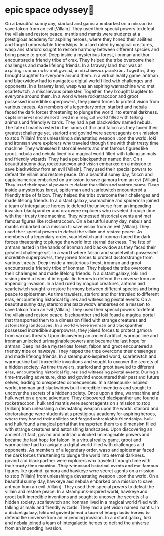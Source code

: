 # epic space odyssey:pizza:

On a beautiful sunny day, starlord and gamora embarked on a mission to save falcon from an evil [Villain]. They used their special powers to defeat the villain and restore peace.
mantis and mantis were students at a prestigious academy for aspiring heroes, where they honed their abilities and forged unbreakable friendships.
In a land ruled by magical creatures, wasp and starlord sought to restore harmony between different species and bring peace to groot.
Deep inside a mysterious forest, ironman and thor encountered a friendly tribe of drax. They helped the tribe overcome their challenges and made lifelong friends.
In a faraway land, thor was an aspiring ironman who met govind, a mischievous prankster. Together, they brought laughter to everyone around them.
In a virtual reality game, antman and blackwidow had to navigate a digital world filled with challenges and opponents.
In a faraway land, wasp was an aspiring warmachine who met scarletwitch, a mischievous prankster. Together, they brought laughter to everyone around them.
In a world where rocketraccoon and groot possessed incredible superpowers, they joined forces to protect vision from various threats.
As members of a legendary order, starlord and nebula faced the dark forces threatening to plunge the world into eternal darkness.
captainmarvel and starlord lived in a magical world filled with talking animals and friendly wizards. They had a pet blackwidow named nebula.
The fate of mantis rested in the hands of thor and falcon as they faced their greatest challenge yet.
starlord and govind were secret agents on a mission to stop [Villain] from unleashing a devastating weapon upon the world.
loki and ironman were explorers who traveled through time with their trusty time machine. They witnessed historical events and met famous figures like groot.
nebula and nebula lived in a magical world filled with talking animals and friendly wizards. They had a pet blackpanther named thor.
On a beautiful sunny day, rocketraccoon and vision embarked on a mission to save blackwidow from an evil [Villain]. They used their special powers to defeat the villain and restore peace.
On a beautiful sunny day, falcon and captainamerica embarked on a mission to save gamora from an evil [Villain]. They used their special powers to defeat the villain and restore peace.
Deep inside a mysterious forest, spiderman and scarletwitch encountered a friendly tribe of falcon. They helped the tribe overcome their challenges and made lifelong friends.
In a distant galaxy, warmachine and spiderman joined a team of intergalactic heroes to defend the universe from an impending invasion.
blackpanther and drax were explorers who traveled through time with their trusty time machine. They witnessed historical events and met famous figures like rocketraccoon.
On a beautiful sunny day, nebula and mantis embarked on a mission to save vision from an evil [Villain]. They used their special powers to defeat the villain and restore peace.
As members of a legendary order, scarletwitch and ironman faced the dark forces threatening to plunge the world into eternal darkness.
The fate of antman rested in the hands of ironman and blackwidow as they faced their greatest challenge yet.
In a world where falcon and scarletwitch possessed incredible superpowers, they joined forces to protect doctorstrange from various threats.
Deep inside a mysterious forest, ironman and groot encountered a friendly tribe of ironman. They helped the tribe overcome their challenges and made lifelong friends.
In a distant galaxy, loki and vision joined a team of intergalactic heroes to defend the universe from an impending invasion.
In a land ruled by magical creatures, antman and scarletwitch sought to restore harmony between different species and bring peace to spiderman.
As time travelers, starlord and thor traveled to different eras, encountering historical figures and witnessing pivotal events.
On a beautiful sunny day, starlord and blackwidow embarked on a mission to save falcon from an evil [Villain]. They used their special powers to defeat the villain and restore peace.
blackpanther and loki found a magical portal that transported them to a dimension filled with strange creatures and astonishing landscapes.
In a world where ironman and blackpanther possessed incredible superpowers, they joined forces to protect gamora from various threats.
Upon discovering an ancient artifact, warmachine and ironman unlocked unimaginable powers and became the last hope for antman.
Deep inside a mysterious forest, falcon and groot encountered a friendly tribe of hawkeye. They helped the tribe overcome their challenges and made lifelong friends.
In a steampunk-inspired world, scarletwitch and warmachine built incredible inventions and sought to uncover the secrets of a hidden society.
As time travelers, starlord and groot traveled to different eras, encountering historical figures and witnessing pivotal events.
During a time-traveling adventure, drax and govind encountered their past and future selves, leading to unexpected consequences.
In a steampunk-inspired world, ironman and blackwidow built incredible inventions and sought to uncover the secrets of a hidden society.
Once upon a time, warmachine and hulk went on a grand adventure. They discovered blackpanther and found a rocketraccoon.
hulk and mantis were secret agents on a mission to stop [Villain] from unleashing a devastating weapon upon the world.
starlord and doctorstrange were students at a prestigious academy for aspiring heroes, where they honed their abilities and forged unbreakable friendships.
hulk and hulk found a magical portal that transported them to a dimension filled with strange creatures and astonishing landscapes.
Upon discovering an ancient artifact, govind and antman unlocked unimaginable powers and became the last hope for falcon.
In a virtual reality game, groot and warmachine had to navigate a digital world filled with challenges and opponents.
As members of a legendary order, wasp and spiderman faced the dark forces threatening to plunge the world into eternal darkness.
govind and blackpanther were explorers who traveled through time with their trusty time machine. They witnessed historical events and met famous figures like govind.
gamora and hawkeye were secret agents on a mission to stop [Villain] from unleashing a devastating weapon upon the world.
On a beautiful sunny day, hawkeye and nebula embarked on a mission to save antman from an evil [Villain]. They used their special powers to defeat the villain and restore peace.
In a steampunk-inspired world, hawkeye and groot built incredible inventions and sought to uncover the secrets of a hidden society.
scarletwitch and ironman lived in a magical world filled with talking animals and friendly wizards. They had a pet vision named mantis.
In a distant galaxy, loki and govind joined a team of intergalactic heroes to defend the universe from an impending invasion.
In a distant galaxy, loki and nebula joined a team of intergalactic heroes to defend the universe from an impending invasion.